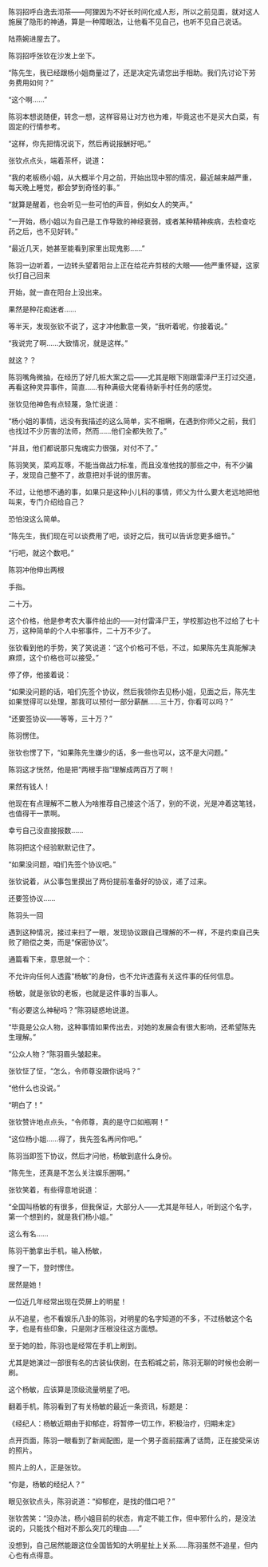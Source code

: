 陈羽招呼白逸去沏茶——阿狸因为不好长时间化成人形，所以之前见面，就对这人施展了隐形的神通，算是一种障眼法，让他看不见自己，也听不见自己说话。

陆燕婉进屋去了。

陈羽招呼张钦在沙发上坐下。

“陈先生，我已经跟杨小姐商量过了，还是决定先请您出手相助。我们先讨论下劳务费用如何？”

“这个啊……”

陈羽本想说随便，转念一想，这样容易让对方也为难，毕竟这也不是买大白菜，有固定的行情参考。

“这样，你先把情况说下，然后再说报酬好吧。”

张钦点点头，端着茶杯，说道：

“我的老板杨小姐，从大概半个月之前，开始出现中邪的情况，最近越来越严重，每天晚上睡觉，都会梦到奇怪的事。”

“就算是醒着，也会听见一些可怕的声音，例如女人的笑声。”

“一开始，杨小姐以为自己是工作导致的神经衰弱，或者某种精神疾病，去检查吃药之后，也不见好转。”

“最近几天，她甚至能看到家里出现鬼影……”

陈羽一边听着，一边转头望着阳台上正在给花卉剪枝的大眼——他严重怀疑，这家伙打自己回来

开始，就一直在阳台上没出来。

果然是种花痴迷者……

等半天，发现张钦不说了，这才冲他歉意一笑，“我听着呢，你接着说。”

“我说完了啊……大致情况，就是这样。”

就这？？

陈羽嘴角微抽，在经历了好几桩大案之后——尤其是眼下刚跟雷泽尸王打过交道，再看这种灵异事件，简直……有种满级大佬看待新手村任务的感觉。

张钦见他神色有点轻蔑，急忙说道：

“杨小姐的事情，远没有我描述的这么简单，实不相瞒，在遇到你师父之前，我们也找过不少厉害的法师，然而……他们全都失败了。”

“并且，他们都说那只鬼魂实力很强，对付不了。”

陈羽笑笑，菜鸡互啄，不能当做战力标准，而且没准他找的那些之中，有不少骗子，发现自己整不了，故意把对手说的很厉害。

不过，让他想不通的事，如果只是这种小儿科的事情，师父为什么要大老远地把他叫来，专门介绍给自己？

恐怕没这么简单。

“陈先生，我们现在可以谈费用了吧，谈好之后，我可以告诉您更多细节。”

“行吧，就这个数吧。”

陈羽冲他伸出两根

手指。

二十万。

这个价格，他是参考农大事件给出的——对付雷泽尸王，学校那边也不过给了七十万，这种简单的个人中邪事件，二十万不少了。

张钦看到他的手势，笑了笑说道：“这个价格可不低，不过，如果陈先生真能解决麻烦，这个价格也可以接受。”

停了停，他接着说：

“如果没问题的话，咱们先签个协议，然后我领你去见杨小姐，见面之后，陈先生如果觉得可以处理，那我可以预付一部分薪酬……三十万，你看可以吗？”

“还要签协议——等等，三十万？”

陈羽愣住。

张钦也愣了下，“如果陈先生嫌少的话，多一些也可以，这不是大问题。”

陈羽这才恍然，他是把“两根手指”理解成两百万了啊！

果然有钱人！

他现在有点理解不二散人为啥推荐自己接这个活了，别的不说，光是冲着这笔钱，也值得干一票啊。

幸亏自己没直接报数……

陈羽把这个经验默默记住了。

“如果没问题，咱们先签个协议吧。”

张钦说着，从公事包里摸出了两份提前准备好的协议，递了过来。

还要签协议……

陈羽头一回

遇到这种情况，接过来扫了一眼，发现协议跟自己理解的不一样，不是约束自己失败了赔偿之类，而是“保密协议”。

通篇看下来，意思就一个：

不允许向任何人透露“杨敏”的身份，也不允许透露有关这件事的任何信息。

杨敏，就是张钦的老板，也就是这件事的当事人。

“有必要这么神秘吗？”陈羽疑惑地说道。

“毕竟是公众人物，这种事情如果传出去，对她的发展会有很大影响，还希望陈先生理解。”

“公众人物？”陈羽眉头皱起来。

张钦怔了怔，“怎么，令师尊没跟你说吗？”

“他什么也没说。”

“明白了！”

张钦赞许地点点头，“令师尊，真的是守口如瓶啊！”

“这位杨小姐……得了，我先签名再问你吧。”

陈羽当即签下协议，然后才问他，杨敏到底什么身份。

“陈先生，还真是不怎么关注娱乐圈啊。”

张钦笑着，有些得意地说道：

“全国叫杨敏的有很多，但我保证，大部分人——尤其是年轻人，听到这个名字，第一个想到的，就是我们杨小姐。”

这么有名……

陈羽干脆拿出手机，输入杨敏，

搜了一下，登时愣住。

居然是她！

一位近几年经常出现在荧屏上的明星！

从不追星，也不看娱乐八卦的陈羽，对明星的名字知道的不多，不过杨敏这个名字，也是有些印象，只是刚才压根没往这方面想。

至于她的脸，陈羽也是经常在手机上刷到。

尤其是她演过一部很有名的古装仙侠剧，在去稻城之前，陈羽无聊的时候也会刷一刷。

这个杨敏，应该算是顶级流量明星了吧。

翻着手机，陈羽看到了有关杨敏的最近一条资讯，标题是：

《经纪人：杨敏近期由于抑郁症，将暂停一切工作，积极治疗，归期未定》

点开页面，陈羽一眼看到了新闻配图，是一个男子面前摆满了话筒，正在接受采访的照片。

照片上的人，正是张钦。

“你是，杨敏的经纪人？”

眼见张钦点头，陈羽说道：“抑郁症，是找的借口吧？”

张钦苦笑：“没办法，杨小姐目前的状态，肯定不能工作，但中邪什么的，是没法说的，只能找个相对不那么突兀的理由……”

没想到，自己居然能跟这位全国皆知的大明星扯上关系……陈羽虽然不追星，但内心也有点得意。
